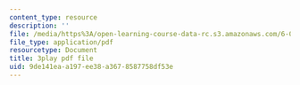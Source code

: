 ```yaml
---
content_type: resource
description: ''
file: /media/https%3A/open-learning-course-data-rc.s3.amazonaws.com/6-004-computation-structures-spring-2017/9de141eaa197ee38a3678587758df53e_5mJd--JCwBI.pdf
file_type: application/pdf
resourcetype: Document
title: 3play pdf file
uid: 9de141ea-a197-ee38-a367-8587758df53e
---
```

